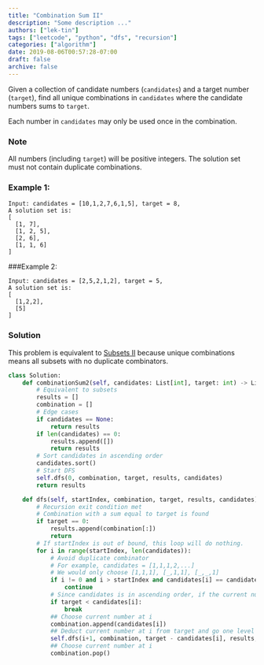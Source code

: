 ```yaml
---
title: "Combination Sum II"
description: "Some description ..."
authors: ["lek-tin"]
tags: ["leetcode", "python", "dfs", "recursion"]
categories: ["algorithm"]
date: 2019-08-06T00:57:28-07:00
draft: false
archive: false
---
```

Given a collection of candidate numbers (`candidates`) and a target number (`target`), find all unique combinations in `candidates` where the candidate numbers sums to `target`.

Each number in `candidates` may only be used once in the combination.

### Note

All numbers (including `target`) will be positive integers.
The solution set must not contain duplicate combinations.
### Example 1:
```
Input: candidates = [10,1,2,7,6,1,5], target = 8,
A solution set is:
[
  [1, 7],
  [1, 2, 5],
  [2, 6],
  [1, 1, 6]
]
```
###Example 2:
```
Input: candidates = [2,5,2,1,2], target = 5,
A solution set is:
[
  [1,2,2],
  [5]
]
```
### Solution
This problem is equivalent to [Subsets II](https://leetcode.com/problems/subsets-ii/) because unique combinations means all subsets with no duplicate combinators.
```python
class Solution:
    def combinationSum2(self, candidates: List[int], target: int) -> List[List[int]]:
        # Equivalent to subsets
        results = []
        combination = []
        # Edge cases
        if candidates == None:
            return results
        if len(candidates) == 0:
            results.append([])
            return results
        # Sort candidates in ascending order
        candidates.sort()
        # Start DFS
        self.dfs(0, combination, target, results, candidates)
        return results

    def dfs(self, startIndex, combination, target, results, candidates):
        # Recursion exit condition met
        # Combination with a sum equal to target is found
        if target == 0:
            results.append(combination[:])
            return
        # If startIndex is out of bound, this loop will do nothing.
        for i in range(startIndex, len(candidates)):
            # Avoid duplicate combinator
            # For example, candidates = [1,1,1,2,...]
            # We would only choose [1,1,1], [_,1,1], [_,_,1]
            if i != 0 and i > startIndex and candidates[i] == candidates[i-1]:
                continue
            # Since candidates is in ascending order, if the current number at i is already bigger than target, there is no need to continue. Abort the searching.
            if target < candidates[i]:
                break
            ## Choose current number at i
            combination.append(candidates[i])
            ## Deduct current number at i from target and go one level deeper
            self.dfs(i+1, combination, target - candidates[i], results, candidates)
            ## Choose current number at i
            combination.pop()
```
